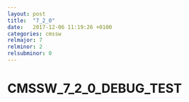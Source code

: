 ```yaml
---
layout: post
title:  "7_2_0"
date:   2017-12-06 11:19:26 +0100
categories: cmssw
relmajor: 7
relminor: 2
relsubminor: 0
---
```


# CMSSW_7_2_0_DEBUG_TEST
